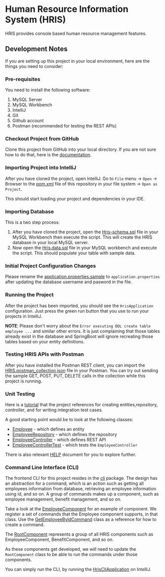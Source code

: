# Human Resource Information System (HRIS)
HRIS provides console based human resource management features.

## Development Notes

If you are setting up this project in your local environment, here are the things you need to consider:

### Pre-requisites
You need to install the following software:
1. MySQL Server
2. MySQL Workbench
3. IntelliJ
4. Git
5. Github account
6. Postman (recommended for testing the REST APIs)

### Checkout Project from GitHub

Clone this project from GitHub into your local directory. If you are not sure how to do that, here is the 
[documentation](https://docs.github.com/en/repositories/creating-and-managing-repositories/cloning-a-repository).

### Importing Project into IntelliJ

After you have cloned the project, open IntelliJ. Go to `File` menu -> `Open` -> Browser to the [pom.xml](pom.xml) file 
of this repository in your file system -> `Open as Project`.

This should start loading your project and dependencies in your IDE.

### Importing Database

This is a two step process:
1. After you have cloned the project, open the [Hris-schema.sql](Hris-schema.sql) file in your MySQL
Workbench then execute the script. This will create the HRIS database in your local MySQL server.
2. Now open the [Hris.data.sql](Hris-data.sql) file in your MySQL workbench and execute the script. 
This should populate your table with sample data.

### Initial Project Configuration Changes

Please rename the [application.properties.sample](src/main/resources/application.properties.sample) to 
`application.properties` after updating the database username and pasword in the file.

### Running the Project

After the project has been imported, you should see the `HrisApplication` configuration. Just press the 
green run button that you use to run your projects in IntelliJ.

**NOTE**: Please don't worry about the `Error executing DDL create table employee ...` and similar other 
errors. It is just complaining that those tables already exist in the database and SpringBoot will ignore
recreating those tables based on your entity definitions.

### Testing HRIS APIs with Postman

After you have installed the Postman REST client, you can import the 
[HRIS.postman_collection.json](HRIS.postman_collection.json) file in your Postman. You can try
out sending the sample GET, POST, PUT, DELETE calls in the collection while this project is running.

### Unit Testing
Here is a [tutorial](https://www.springcloud.io/post/2022-03/spring-boot-integration-testing-mysql-crud-rest-api-tutorial/#gsc.tab=0) 
that the project references for creating entities,repository, controller, and for writing integration test cases.

A good starting point would be to look at the following classes:
- [Employee](src/main/java/org/goup10/hris/entities/Employee.java) - which defines an entity
- [EmployeeRepository](src/main/java/org/goup10/hris/repositories/EmployeeRepository.java) - which defines the repository
- [EmployeeController](src/main/java/org/goup10/hris/controllers/EmployeeController.java) - which defines REST API
- [EmployeeControllerTest](src/test/java/org/goup10/hris/controllers/EmployeeControllerTest.java) - which tests the `EmployeeController`

There is also relevant [HELP](HELP.md) document for you to explore further.

### Command Line Interface (CLI)

The frontend CLI for this project resides in the [cli](src/main/java/org/goup10/hris/cli) package. The design
has an abstraction for a command, which is an action such as getting all employees information from database,
retrieving an employee information using id, and so on. A group of commands makes up a component, such as
employee management, benefit management, and so on.

Take a look at the [EmployeeComponent](src/main/java/org/goup10/hris/cli/employee/EmployeeComponent.java) for an example
of component. We register a set of commands that the Employee component supports, in that class. Use
the [GetEmployeeByIdCommand](src/main/java/org/goup10/hris/cli/employee/GetEmployeeByIdCommand.java) class
as a reference for how to create a command.

The [RootComponent](src/main/java/org/goup10/hris/cli/RootComponent.java) represents a group of all
HRIS components such as EmployeeComponent, BenefitComponent, and so on.

As these components get developed, we will need to update the `RootComponent` class to be able to
run the commands under those components. 

You can simply run the CLI, by running the [HrisCliApplication](src/main/java/org/goup10/hris/cli/HrisCliApplication.java)
on IntelliJ.
